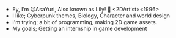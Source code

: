- Ey, I’m @AsaYuri, Also known as Lily! 👹 <2DArtist><1996>
- I like; Cyberpunk themes, Biology, Character and world design
- I'm trying; a bit of programming, making 2D game assets.
- My goals; Getting an internship in game development

<!---
AsaYuri/AsaYuri is a ✨ special ✨ repository because its `README.md` (this file) appears on your GitHub profile.
You can click the Preview link to take a look at your changes.
--->

